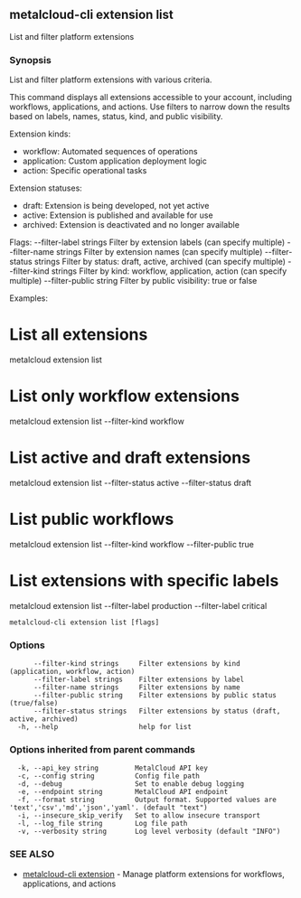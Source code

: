 ## metalcloud-cli extension list

List and filter platform extensions

### Synopsis

List and filter platform extensions with various criteria.

This command displays all extensions accessible to your account, including workflows,
applications, and actions. Use filters to narrow down the results based on labels,
names, status, kind, and public visibility.

Extension kinds:
- workflow: Automated sequences of operations
- application: Custom application deployment logic  
- action: Specific operational tasks

Extension statuses:
- draft: Extension is being developed, not yet active
- active: Extension is published and available for use
- archived: Extension is deactivated and no longer available

Flags:
  --filter-label strings    Filter by extension labels (can specify multiple)
  --filter-name strings     Filter by extension names (can specify multiple)
  --filter-status strings   Filter by status: draft, active, archived (can specify multiple)
  --filter-kind strings     Filter by kind: workflow, application, action (can specify multiple)
  --filter-public string    Filter by public visibility: true or false

Examples:
  # List all extensions
  metalcloud extension list
  
  # List only workflow extensions
  metalcloud extension list --filter-kind workflow
  
  # List active and draft extensions
  metalcloud extension list --filter-status active --filter-status draft
  
  # List public workflows
  metalcloud extension list --filter-kind workflow --filter-public true
  
  # List extensions with specific labels
  metalcloud extension list --filter-label production --filter-label critical

```
metalcloud-cli extension list [flags]
```

### Options

```
      --filter-kind strings     Filter extensions by kind (application, workflow, action)
      --filter-label strings    Filter extensions by label
      --filter-name strings     Filter extensions by name
      --filter-public string    Filter extensions by public status (true/false)
      --filter-status strings   Filter extensions by status (draft, active, archived)
  -h, --help                    help for list
```

### Options inherited from parent commands

```
  -k, --api_key string         MetalCloud API key
  -c, --config string          Config file path
  -d, --debug                  Set to enable debug logging
  -e, --endpoint string        MetalCloud API endpoint
  -f, --format string          Output format. Supported values are 'text','csv','md','json','yaml'. (default "text")
  -i, --insecure_skip_verify   Set to allow insecure transport
  -l, --log_file string        Log file path
  -v, --verbosity string       Log level verbosity (default "INFO")
```

### SEE ALSO

* [metalcloud-cli extension](metalcloud-cli_extension.md)	 - Manage platform extensions for workflows, applications, and actions

